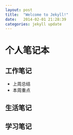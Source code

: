 ```yaml
---
layout: post
title:  "Welcome to Jekyll!"
date:   2014-02-01 21:28:39
categories: jekyll update
---
```


# 个人笔记本

## 工作笔记
* 上周总结
* 本周重点

## 生活笔记

## 学习笔记

